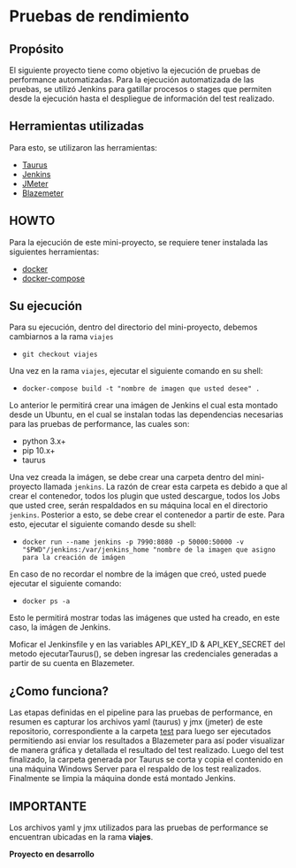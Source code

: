 # Pruebas de rendimiento
## Propósito
El siguiente proyecto tiene como objetivo la ejecución de pruebas de performance automatizadas.
Para la ejecución automatizada de las pruebas, se utilizó Jenkins para gatillar procesos o stages que permiten desde la ejecución hasta el despliegue de información del test realizado.
## Herramientas utilizadas
Para esto, se utilizaron las herramientas:

* [Taurus](https://gettaurus.org/)
* [Jenkins](https://jenkins.io/)
* [JMeter](https://jmeter.apache.org/)
* [Blazemeter](https://www.blazemeter.com/)

## HOWTO
Para la ejecución de este mini-proyecto, se requiere tener instalada las siguientes herramientas:

* [docker](https://www.docker.com/)
* [docker-compose](https://docs.docker.com/compose/)

## Su ejecución

Para su ejecución, dentro del directorio del mini-proyecto, debemos cambiarnos a la rama `viajes`

* `git checkout viajes`

Una vez en la rama `viajes`, ejecutar el siguiente comando en su shell:

* `docker-compose build -t "nombre de imagen que usted desee" .`

Lo anterior le permitirá crear una imágen de Jenkins el cual esta montado desde un Ubuntu, en el cual se instalan todas las dependencias necesarias para las pruebas de performance, las cuales son:

* python 3.x+
* pip 10.x+
* taurus

Una vez creada la imágen, se debe crear una carpeta dentro del mini-proyecto llamada `jenkins`. La razón de crear esta carpeta es debido a que al crear el contenedor, todos los plugin que usted descargue, todos los Jobs que usted cree, serán respaldados en su máquina local en el directorio `jenkins`. Posterior a esto, se debe crear el contenedor a partir de este. Para esto, ejecutar el siguiente comando desde su shell:

* `docker run --name jenkins -p 7990:8080 -p 50000:50000 -v "$PWD"/jenkins:/var/jenkins_home "nombre de la imagen que asigno para la creación de imágen`

En caso de no recordar el nombre de la imágen que creó, usted puede ejecutar el siguiente comando:

* `docker ps -a`

Esto le permitirá mostrar todas las imágenes que usted ha creado, en este caso, la imágen de Jenkins.

Moficar el Jenkinsfile y en las variables API_KEY_ID & API_KEY_SECRET del metodo ejecutarTaurus(), se deben ingresar las credenciales generadas a partir de su cuenta en Blazemeter.

## ¿Como funciona?

Las etapas definidas en el pipeline para las pruebas de performance, en resumen es capturar los archivos yaml (taurus) y jmx (jmeter) de este repositorio, correspondiente a la carpeta [test](/test) para luego ser ejecutados permitiendo asi enviar los resultados a Blazemeter para así poder visualizar de manera gráfica y detallada el resultado del test realizado. Luego del test finalizado, la carpeta generada por Taurus se corta y copia el contenido en una máquina Windows Server para el respaldo de los test realizados. Finalmente se limpia la máquina donde está montado Jenkins.

## IMPORTANTE
Los archivos yaml y jmx utilizados para las pruebas de performance se encuentran ubicadas en la rama **viajes**.

**Proyecto en desarrollo**